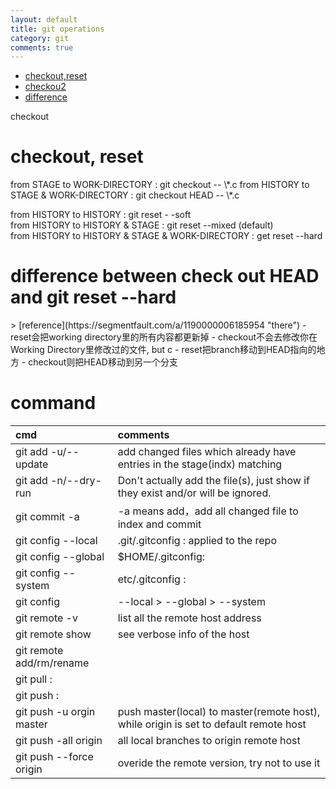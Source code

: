 ```yaml
---
layout: default
title: git operations
category: git 
comments: true
---
```



* [checkout,reset](#1)
* [checkou2](#checkout)
* [difference](#2)

<span id="checkout">checkout</span>
<h1 id="1">checkout, reset</h1>
from STAGE to WORK-DIRECTORY : git checkout -- \*.c  
from HISTORY to STAGE & WORK-DIRECTORY : git checkout HEAD -- \*.c  

from HISTORY to HISTORY : git reset - -soft  
from HISTORY to HISTORY & STAGE : git reset --mixed (default)  
from HISTORY to HISTORY & STAGE & WORK-DIRECTORY : get reset --hard  


<h1 id="2">difference between check out HEAD and git reset --hard</h1>
> [reference](https://segmentfault.com/a/1190000006185954 "there")  
- reset会把working directory里的所有内容都更新掉  
- checkout不会去修改你在Working Directory里修改过的文件, but c 
- reset把branch移动到HEAD指向的地方  
- checkout则把HEAD移动到另一个分支  

# command
cmd | comments
:---|:---
git add -u/--update | add changed files which already have entries in the stage(indx) matching <pathspec>  
git add -n/--dry-run | Don't actually add the file(s), just show if they exist and/or will be ignored.  
git commit -a | -a means add，add all changed file to index and commit   
git config --local | .git/.gitconfig : applied to the repo
git config --global | $HOME/.gitconfig: 
git config --system | etc/.gitconfig :
git config | --local > --global > --system
git remote -v | list all the remote host address
git remote show <host-name> | see verbose info of the host
git remote add/rm/rename | 
git pull <remote-hostname> <remote-branchname>:<local-branchname> |
git push <remote-hostname> <local-branchname>:<remote-branchname> |
git push -u orgin master | push master(local) to master(remote host), while origin is set to default remote host
git push -all origin | all local branches to origin remote host
git push --force origin | overide the remote version, try not to use it

